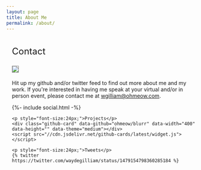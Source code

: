 ```yaml
---
layout: page
title: About Me
permalink: /about/
---
```


  <div class="col col-3" style="float:right;padding-left:15px;">
    <p style="font-size:24px;">Contact</p>
    <img style="max-width:300px; border-style:solid;border-color: gray;border-width: thin;margin-bottom: 5px;"
      src="https://ohmeow.com/images/me.jpg" />
    <p>Hit up my github and/or twitter feed to find out more about me and my work. If you're interested in having
      me speak at your virtual and/or in person event, please contact me at <a
        href="mailto:wgilliam@ohmeow.com">wgilliam@ohmeow.com</a>.</p>
    <div class="social-links">
      {%- include social.html -%}
    </div>

    <p style="font-size:24px;">Projects</p>
    <div class="github-card" data-github="ohmeow/blurr" data-width="400" data-height="" data-theme="medium"></div>
    <script src="//cdn.jsdelivr.net/github-cards/latest/widget.js"></script>

    <p style="font-size:24px;">Tweets</p>
    {% twitter https://twitter.com/waydegilliam/status/1479154798360285184 %}
  </div>
